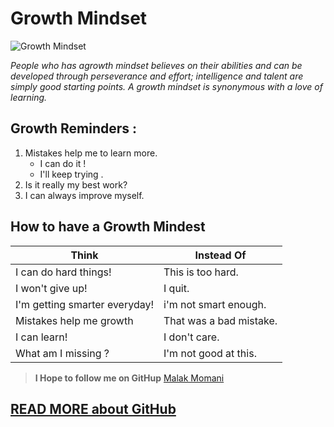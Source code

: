 # Growth Mindset
![Growth Mindset](https://cdn.givingcompass.org/wp-content/uploads/2019/08/20115159/Research-Shows-Growth-Mindset-Can-Lift-Students-Grades.jpg)

*People who has agrowth mindset believes on their abilities and can be developed through perseverance and effort; intelligence and talent are simply good starting points. A growth mindset is synonymous with a love of learning.*

## Growth Reminders :
 
 1. Mistakes help me to learn more.
    - I can do it !
    - I'll keep trying .
 2. Is it really my best work?
 3. I can always improve myself.
 
## How to have a Growth Mindest 
 
 **Think** | **Instead Of**
------------ | -------------
I can do hard things! | This is too hard.
I won't give up! | I quit.
I'm getting smarter everyday! | i'm not smart enough.
Mistakes help me growth | That was a bad mistake.
I can learn! | I don't care.
What am I missing ? | I'm not good at this.

> **I Hope to follow me on GitHup** 
[Malak Momani](https://github.com/malakMomani)

## [READ MORE about GitHub](https://malakmomani.github.io/reading-notes/read02a) 




